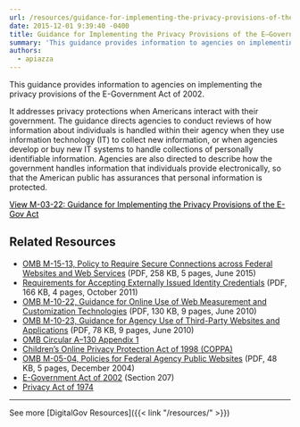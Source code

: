 ```yaml
---
url: /resources/guidance-for-implementing-the-privacy-provisions-of-the-e-government-act-of-2002-m-03-22/
date: 2015-12-01 9:39:40 -0400
title: Guidance for Implementing the Privacy Provisions of the E–Government Act of 2002 (M-03–22)
summary: 'This guidance provides information to agencies on implementing the privacy provisions of the E-Government Act of 2002. It addresses privacy protections when Americans interact with their government. The guidance directs agencies to conduct reviews of how information about individuals is handled within their agency when they use information technology (IT) to collect new information, or when'
authors:
  - apiazza
---
```


This guidance provides information to agencies on implementing the privacy provisions of the E-Government Act of 2002.

It addresses privacy protections when Americans interact with their government. The guidance directs agencies to conduct reviews of how information about individuals is handled within their agency when they use information technology (IT) to collect new information, or when agencies develop or buy new IT systems to handle collections of personally identifiable information. Agencies are also directed to describe how the government handles information that individuals provide electronically, so that the American public has assurances that personal information is protected.

<a class="button" style="color: #000000" href="https://obamawhitehouse.archives.gov/omb/memoranda_m03-22/">View M-03-22: Guidance for Implementing the Privacy Provisions of the E-Gov Act</a>

## Related Resources

  * [OMB M-15-13, Policy to Require Secure Connections across Federal Websites and Web Services](https://www.whitehouse.gov/sites/whitehouse.gov/files/omb/memoranda/2015/m-15-13.pdf) (PDF, 258 KB, 5 pages, June 2015)
  * [Requirements for Accepting Externally Issued Identity Credentials](https://obamawhitehouse.archives.gov/sites/default/files/omb/assets/egov_docs/ombreqforacceptingexternally_issuedidcred10-6-2011.pdf) (PDF, 166 KB, 4 pages, October 2011)
  * [OMB M-10-22, Guidance for Online Use of Web Measurement and Customization Technologies](https://www.whitehouse.gov/sites/whitehouse.gov/files/omb/memoranda/2010/m10-22.pdf) (PDF, 130 KB, 9 pages, June 2010)
  * [OMB M-10-23, Guidance for Agency Use of Third-Party Websites and Applications](https://www.whitehouse.gov/sites/whitehouse.gov/files/omb/memoranda/2010/m10-23.pdf) (PDF, 78 KB, 9 pages, June 2010)
  * [OMB Circular A–130 Appendix 1](https://obamawhitehouse.archives.gov/omb/circulars_a130_a130appendix_i)
  * [Children’s Online Privacy Protection Act of 1998 (COPPA)](http://www.ftc.gov/ogc/coppa1.htm)
  * [OMB M-05-04, Policies for Federal Agency Public Websites](https://www.whitehouse.gov/sites/whitehouse.gov/files/omb/memoranda/2005/m05-04.pdf) (PDF, 48 KB, 5 pages, December 2004)
  * [E-Government Act of 2002](http://www.archives.gov/about/laws/egov-act-section-207.html) (Section 207)
  * [Privacy Act of 1974](http://www.justice.gov/opcl/1974privacyact-overview.htm)

* * *

See more [DigitalGov Resources]({{< link "/resources/" >}})